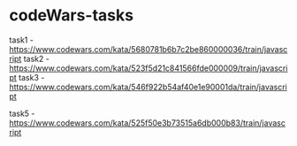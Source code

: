 # codeWars-tasks

task1 - https://www.codewars.com/kata/5680781b6b7c2be860000036/train/javascript
task2 - https://www.codewars.com/kata/523f5d21c841566fde000009/train/javascript
task3 - https://www.codewars.com/kata/546f922b54af40e1e90001da/train/javascript

task5 - https://www.codewars.com/kata/525f50e3b73515a6db000b83/train/javascript
